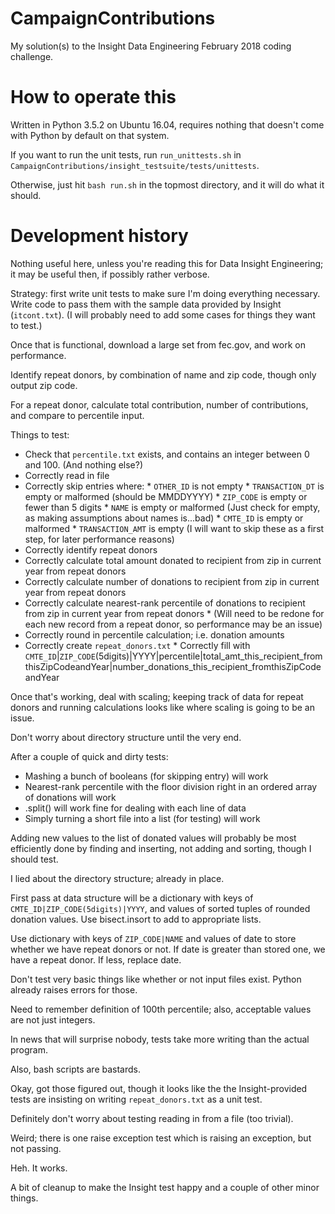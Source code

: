 # CampaignContributions
My solution(s) to the Insight Data Engineering February 2018 coding challenge.



# How to operate this

Written in Python 3.5.2 on Ubuntu 16.04, requires nothing that doesn't come with Python by default on that system.

If you want to run the unit tests, run `run_unittests.sh` in `CampaignContributions/insight_testsuite/tests/unittests`.

Otherwise, just hit `bash run.sh` in the topmost directory, and it will do what it should.



# Development history

Nothing useful here, unless you're reading this for Data Insight Engineering; it may be useful then, if possibly rather verbose.


Strategy: first write unit tests to make sure I'm doing everything necessary.
Write code to pass them with the sample data provided by Insight (`itcont.txt`).
(I will probably need to add some cases for things they want to test.)

Once that is functional, download a large set from fec.gov, and work on performance.

Identify repeat donors, by combination of name and zip code, though only output zip code.

For a repeat donor, calculate total contribution, number of contributions, and compare to percentile input.

Things to test:
* Check that `percentile.txt` exists, and contains an integer between 0 and 100. (And nothing else?)
* Correctly read in file
* Correctly skip entries where:
        * `OTHER_ID` is not empty
        * `TRANSACTION_DT` is  empty or malformed (should be MMDDYYYY)
        * `ZIP_CODE` is empty or fewer than 5 digits
        * `NAME` is empty or malformed (Just check for empty, as making assumptions about names is...bad)
        * `CMTE_ID` is empty or malformed
        * `TRANSACTION_AMT` is empty
        (I will want to skip these as a first step, for later performance reasons)
* Correctly identify repeat donors
* Correctly calculate total amount donated to recipient from zip in current year from repeat donors
* Correctly calculate number of donations to recipient from zip in current year from repeat donors
* Correctly calculate nearest-rank percentile of donations to recipient from zip in current year from repeat donors
        * (Will need to be redone for each new record from a repeat donor, so performance may be an issue)
* Correctly round in percentile calculation; i.e. donation amounts
* Correctly create `repeat_donors.txt`
        * Correctly fill with `CMTE_ID`|`ZIP_CODE`(5digits)|YYYY|percentile|total_amt_this_recipient_fromthisZipCodeandYear|number_donations_this_recipient_fromthisZipCodeandYear


Once that's working, deal with scaling; keeping track of data for repeat donors and running calculations looks like where scaling is going to be an issue.

Don't worry about directory structure until the very end.

After a couple of quick and dirty tests:
* Mashing a bunch of booleans (for skipping entry) will work
* Nearest-rank percentile with the floor division right in an ordered array of donations will work
* .split() will work fine for dealing with each line of data
* Simply turning a short file into a list (for testing) will work

Adding new values to the list of donated values will probably be most efficiently done by finding and inserting, not adding and sorting, though I should test.

I lied about the directory structure; already in place.

First pass at data structure will be a dictionary with keys of `CMTE_ID|ZIP_CODE(5digits)|YYYY`, and values of sorted tuples of rounded donation values.
Use bisect.insort to add to appropriate lists.

Use dictionary with keys of `ZIP_CODE|NAME` and values of date to store whether we have repeat donors or not. If date is greater than stored one, we have a repeat donor. If less, replace date.

Don't test very basic things like whether or not input files exist. Python already raises errors for those.

Need to remember definition of 100th percentile; also, acceptable values are not just integers.

In news that will surprise nobody, tests take more writing than the actual program.

Also, bash scripts are bastards.

Okay, got those figured out, though it looks like the the Insight-provided tests are insisting on writing `repeat_donors.txt` as a unit test.

Definitely don't worry about testing reading in from a file (too trivial).

Weird; there is one raise exception test which is raising an exception, but not passing.

Heh. It works.

A bit of cleanup to make the Insight test happy and a couple of other minor things.


